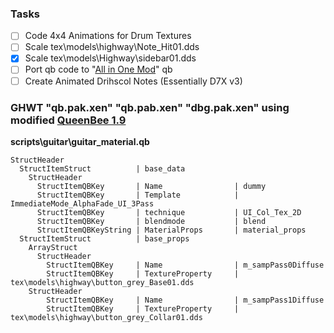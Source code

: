 ### Tasks
- [ ] Code 4x4 Animations for Drum Textures
- [ ] Scale tex\models\highway\Note_Hit01.dds
- [x] Scale tex\models\Highway\sidebar01.dds
- [ ] Port qb code to "[All in One Mod](http://www.fretsonfire.net/forums/viewtopic.php?f=28&t=58997)" qb
- [ ] Create Animated Drihscol Notes (Essentially D7X v3)

### GHWT "qb.pak.xen" "qb.pab.xen" "dbg.pak.xen" using modified [QueenBee 1.9](https://cdn.discordapp.com/attachments/233523599464464396/246402850136129547/ModifiedQueenBee1.9.zip)
**scripts\guitar\guitar_material.qb**
```saphire
StructHeader
  StructItemStruct          | base_data
    StructHeader
      StructItemQBKey       | Name                | dummy
      StructItemQBKey       | Template            | ImmediateMode_AlphaFade_UI_3Pass
      StructItemQBKey       | technique           | UI_Col_Tex_2D
      StructItemQBKey       | blendmode           | blend
      StructItemQBKeyString | MaterialProps       | material_props
  StructItemStruct          | base_props
    ArrayStruct
      StructHeader
        StructItemQBKey     | Name                | m_sampPass0Diffuse
        StructItemQBKey     | TextureProperty     | tex\models\highway\button_grey_Base01.dds
    StructHeader
        StructItemQBKey     | Name                | m_sampPass1Diffuse
        StructItemQBKey     | TextureProperty     | tex\models\highway\button_grey_Collar01.dds
```
